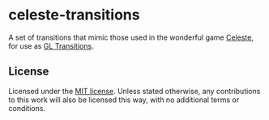 # celeste-transitions

A set of transitions that mimic those used in the wonderful game
[Celeste][], for use as [GL Transitions][].

 [Celeste]: http://www.celestegame.com/
 [GL Transitions]: https://gl-transitions.com/
 
## License

Licensed under the [MIT license](LICENSE). Unless stated otherwise,
any contributions to this work will also be licensed this way, with no
additional terms or conditions.

